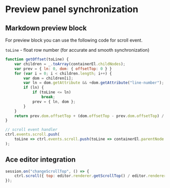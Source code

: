 # Preview panel synchronization

## Markdown preview block
For preview block you can use the following code for scroll event.

`toLine` - float row number (for accurate and smooth synchronization)
```javascript
function getOffset(toLine) {
	var children = _.toArray(containerEl.childNodes);
	var prev = { ln: 0, dom: { offsetTop: 0 } }
	for (var i = 0; i < children.length; i++) {
		var dom = children[i];
		var ln = dom.getAttribute && +dom.getAttribute("line-number");
		if (ln) {
			if (toLine <= ln)
				break;
			prev = { ln, dom };
		}
	}
	return prev.dom.offsetTop + (dom.offsetTop - prev.dom.offsetTop) / (ln - prev.ln) * (toLine - prev.ln);
}

// scroll event handler
ctrl.events.scroll.push(
	toLine => ctrl.events.scroll.push(toLine => containerEl.parentNode.scrollTop = getOffset(toLine))
);
```
				
## Ace editor integration
```javascript
session.on("changeScrollTop", () => {
	ctrl.scroll({ top: editor.renderer.getScrollTop() / editor.renderer.lineHeight })
});
```
